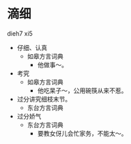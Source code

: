 # 滴细
dieh7 xi5
+ 仔细、认真
  * 如皋方言词典
    - 他做事～。
+ 考究
  * 如皋方言词典
    - 他吃杲子～，公用碗筷从来不惹。
+ 过分讲究细枝末节。
  * 东台方言词典
+ 过分娇气
  * 东台方言词典
    - 要教女伢儿会忙家务，不能太～。
